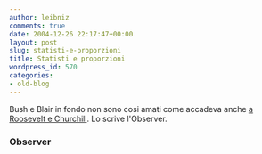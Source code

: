 ```yaml
---
author: leibniz
comments: true
date: 2004-12-26 22:17:47+00:00
layout: post
slug: statisti-e-proporzioni
title: Statisti e proporzioni
wordpress_id: 570
categories:
- old-blog
---
```


Bush e Blair in fondo non sono cosi amati come accadeva anche [a Roosevelt e Churchill](http://observer.guardian.co.uk/comment/story/0,6903,1379819,00.html). Lo scrive l'Observer.




### Observer
